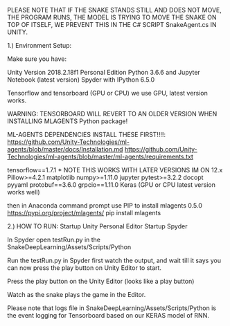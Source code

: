 PLEASE NOTE THAT IF THE SNAKE STANDS STILL AND DOES NOT MOVE,
THE PROGRAM RUNS, THE MODEL IS TRYING TO MOVE THE SNAKE ON TOP OF ITSELF,
WE PREVENT THIS IN THE C# SCRIPT SnakeAgent.cs IN UNITY.


1.) Environment Setup:

Make sure you have:

Unity Version 2018.2.18f1 Personal Edition
Python 3.6.6 and Jupyter Notebook (latest version)
Spyder with IPython 6.5.0

Tensorflow and tensorboard (GPU or CPU) we use GPU, latest version works.

WARNING: TENSORBOARD WILL REVERT TO AN OLDER VERSION WHEN INSTALLING MLAGENTS Python package!

ML-AGENTS DEPENDENCIES INSTALL THESE FIRST!!!!:
https://github.com/Unity-Technologies/ml-agents/blob/master/docs/Installation.md
https://github.com/Unity-Technologies/ml-agents/blob/master/ml-agents/requirements.txt

tensorflow==1.7.1 * NOTE THIS WORKS WITH LATER VERSIONS IM ON 12.x
Pillow>=4.2.1
matplotlib
numpy>=1.11.0
jupyter
pytest>=3.2.2
docopt
pyyaml
protobuf==3.6.0
grpcio==1.11.0
Keras (GPU or CPU latest version works well)

then in Anaconda command prompt use PIP to install mlagents 0.5.0
https://pypi.org/project/mlagents/
pip install mlagents

2.) HOW TO RUN:
Startup Unity Personal Editor
Startup Spyder

In Spyder open testRun.py in the SnakeDeepLearning/Assets/Scripts/Python

Run the testRun.py in Spyder first watch the output, and wait till it says
you can now press the play button on Unity Editor to start.

Press the play button on the Unity Editor (looks like a play button)

Watch as the snake plays the game in the Editor.

Please note that logs file in SnakeDeepLearning/Assets/Scripts/Python is the event logging for
Tensorboard based on our KERAS model of RNN.

